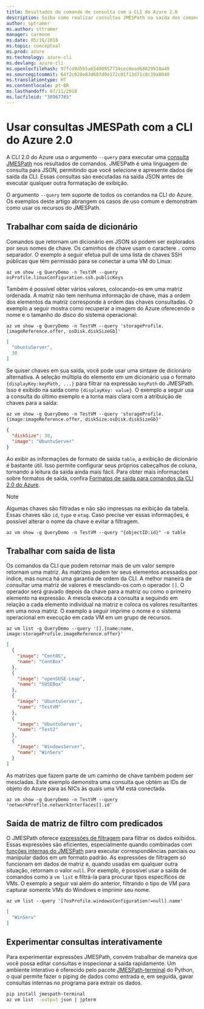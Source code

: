```yaml
---
title: Resultados do comando de consulta com a CLI do Azure 2.0
description: Saiba como realizar consultas JMESPath na saída dos comandos da CLI do Azure 2.0.
author: sptramer
ms.author: sttramer
manager: carmonm
ms.date: 05/16/2018
ms.topic: conceptual
ms.prod: azure
ms.technology: azure-cli
ms.devlang: azure-cli
ms.openlocfilehash: 97fcd9d5b5a65480957734cec0ead68029918a49
ms.sourcegitcommit: 64f2c628e83d687d0e172c01f13d71c8c39a8040
ms.translationtype: HT
ms.contentlocale: pt-BR
ms.lasthandoff: 07/11/2018
ms.locfileid: "38967785"
---
```

# <a name="use-jmespath-queries-with-azure-cli-20"></a>Usar consultas JMESPath com a CLI do Azure 2.0

A CLI 2.0 do Azure usa o argumento `--query` para executar uma [consulta JMESPath](http://jmespath.org) nos resultados de comandos. JMESPath é uma linguagem de consulta para JSON, permitindo que você selecione e apresente dados de saída da CLI. Essas consultas são executadas na saída JSON antes de executar qualquer outra formatação de exibição.

O argumento `--query` tem suporte de todos os comandos na CLI do Azure. Os exemplos deste artigo abrangem os casos de uso comum e demonstram como usar os recursos do JMESPath.

## <a name="work-with-dictionary-output"></a>Trabalhar com saída de dicionário

Comandos que retornam um dicionário em JSON só podem ser explorados por seus nomes de chave. Os caminhos de chave usam o caractere `.` como separador. O exemplo a seguir efetua pull de uma lista de chaves SSH públicas que têm permissão para se conectar a uma VM do Linux:

```azurecli-interactive
az vm show -g QueryDemo -n TestVM --query osProfile.linuxConfiguration.ssh.publicKeys
```

Também é possível obter vários valores, colocando-os em uma matriz ordenada. A matriz não tem nenhuma informação de chave, mas a ordem dos elementos da matriz corresponde à ordem das chaves consultadas. O exemplo a seguir mostra como recuperar a imagem do Azure oferecendo o nome e o tamanho do disco do sistema operacional:

```azurecli-interactive
az vm show -g QueryDemo -n TestVM --query 'storageProfile.[imageReference.offer, osDisk.diskSizeGb]'
```

```json
[
  "UbuntuServer",
  30
]
```

Se quiser chaves em sua saída, você pode usar uma sintaxe de dicionário alternativa. A seleção múltipla do elemento em um dicionário usa o formato `{displayKey:keyPath, ...}` para filtrar na expressão `keyPath` do JMESPath. Isso é exibido na saída como `{displayKey: value}`. O exemplo a seguir usa a consulta do último exemplo e a torna mais clara com a atribuição de chaves para a saída:

```azurecli-interactive
az vm show -g QueryDemo -n TestVM --query 'storageProfile.{image:imageReference.offer, diskSize:osDisk.diskSizeGb}'
```

```json
{
  "diskSize": 30,
  "image": "UbuntuServer"
}
```

Ao exibir as informações de formato de saída `table`, a exibição de dicionário é bastante útil. Isso permite configurar seus próprios cabeçalhos de coluna, tornando a leitura da saída ainda mais fácil. Para obter mais informações sobre formatos de saída, confira [Formatos de saída para comandos da CLI 2.0 do Azure](/cli/azure/format-output-azure-cli).

> [!NOTE]
> Algumas chaves são filtradas e não são impressas na exibição da tabela. Essas chaves são `id`, `type` e `etag`. Caso precise ver essas informações, é possível alterar o nome da chave e evitar a filtragem.
>
> ```azurecli
> az vm show -g QueryDemo -n TestVM --query "{objectID:id}" -o table
> ```

## <a name="work-with-list-output"></a>Trabalhar com saída de lista

Os comandos da CLI que podem retornar mais de um valor sempre retornam uma matriz. As matrizes podem ter seus elementos acessados por índice, mas nunca há uma garantia de ordem da CLI. A melhor maneira de consultar uma matriz de valores é mesclando-os com o operador `[]`. O operador será gravado depois da chave para a matriz ou como o primeiro elemento na expressão. A mescla executa a consulta a seguindo em relação a cada elemento individual na matriz e coloca os valores resultantes em uma nova matriz. O exemplo a seguir imprime o nome e o sistema operacional em execução em cada VM em um grupo de recursos.

```azurecli-interactive
az vm list -g QueryDemo --query '[].{name:name, image:storageProfile.imageReference.offer}'
```

```json
[
  {
    "image": "CentOS",
    "name": "CentBox"
  },
  {
    "image": "openSUSE-Leap",
    "name": "SUSEBox"
  },
  {
    "image": "UbuntuServer",
    "name": "TestVM"
  },
  {
    "image": "UbuntuServer",
    "name": "Test2"
  },
  {
    "image": "WindowsServer",
    "name": "WinServ"
  }
]
```

As matrizes que fazem parte de um caminho de chave também podem ser mescladas. Este exemplo demonstra uma consulta que obtém as IDs de objeto do Azure para as NICs às quais uma VM está conectada.

```azurecli-interactive
az vm show -g QueryDemo -n TestVM --query 'networkProfile.networkInterfaces[].id'
```

## <a name="filter-array-output-with-predicates"></a>Saída de matriz de filtro com predicados

O JMESPath oferece [expressões de filtragem](http://jmespath.org/specification.html#filterexpressions) para filtrar os dados exibidos. Essas expressões são eficientes, especialmente quando combinadas com [funções internas do JMESPath](http://jmespath.org/specification.html#built-in-functions) para executar correspondências parciais ou manipular dados em um formato padrão. As expressões de filtragem só funcionam em dados de matriz e, quando usadas em qualquer outra situação, retornam o valor `null`. Por exemplo, é possível usar a saída de comandos como a `vm list` e filtrá-la para procurar tipos específicos de VMs. O exemplo a seguir vai além do anterior, filtrando o tipo de VM para capturar somente VMs do Windows e imprimir seu nome.

```azurecli-interactive
az vm list --query '[?osProfile.windowsConfiguration!=null].name'
```

```json
[
  "WinServ"
]
```

## <a name="experiment-with-queries-interactively"></a>Experimentar consultas interativamente

Para experimentar expressões JMESPath, convém trabalhar de maneira que você possa editar consultas e inspecionar a saída rapidamente. Um ambiente interativo é oferecido pelo pacote [JMESPath-terminal](https://github.com/jmespath/jmespath.terminal) do Python, o qual permite fazer o piping de dados como entrada e, em seguida, gavar consultas internas no programa para extrair os dados.

```bash
pip install jmespath-terminal
az vm list --output json | jpterm
```
